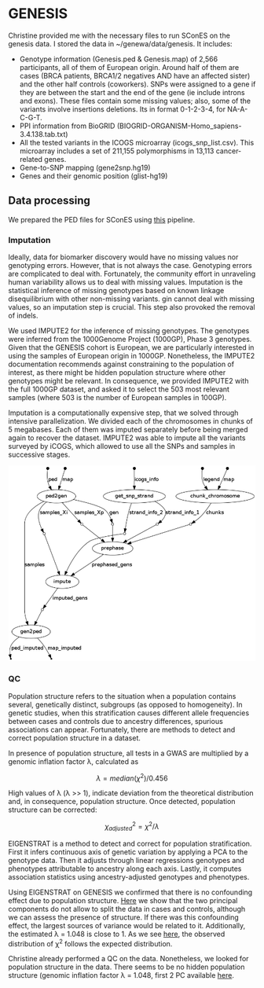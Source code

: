 # GENESIS

Christine provided me with the necessary files to run SConES on the genesis data. I stored the data in ~/genewa/data/genesis. It includes:

- Genotype information (Genesis.ped & Genesis.map) of 2,566 participants, all of them of European origin. Around half of them are cases (BRCA patients, BRCA1/2 negatives AND have an affected sister) and the other half controls (coworkers). SNPs were assigned to a gene if they are between the start and the end of the gene (ie include introns and exons). These files contain some missing values; also, some of the variants involve insertions deletions. Its in format 0-1-2-3-4, for NA-A-C-G-T.
- PPI information from BioGRID (BIOGRID-ORGANISM-Homo_sapiens-3.4.138.tab.txt)
- All the tested variants in the ICOGS microarray (icogs_snp_list.csv). This microarray includes a set of 211,155 polymorphisms in 13,113 cancer-related genes.
- Gene-to-SNP mapping (gene2snp.hg19)
- Genes and their genomic position (glist-hg19)

## Data processing

We prepared the PED files for SConES using [this](../pipelines/imputation/prepare_ped.sh) pipeline.

### Imputation

Ideally, data for biomarker discovery would have no missing values nor genotyping errors. However, that is not always the case. Genotyping errors are complicated to deal with. Fortunately, the community effort in unraveling human variability allows us to deal with missing values. Imputation is the statistical inference of missing genotypes based on known linkage disequilibrium with other non-missing variants. gin cannot deal with missing values, so an imputation step is crucial. This step also provoked the removal of indels.

We used IMPUTE2 for the inference of missing genotypes. The genotypes were inferred from the 1000Genome Project (1000GP), Phase 3 genotypes. Given that the GENESIS cohort is European, we are particularly interested in using the samples of European origin in 1000GP. Nonetheless, the IMPUTE2 documentation recommends against constraining to the population of interest, as there might be hidden population structure where other genotypes might be relevant. In consequence, we provided IMPUTE2 with the full 1000GP dataset, and asked it to select the 503 most relevant samples (where 503 is the number of European samples in 100GP).

Imputation is a computationally expensive step, that we solved through intensive parallelization. We divided each of the chromosomes in chunks of 5 megabases. Each of them was imputed separately before being merged again to recover the dataset. IMPUTE2 was able to impute all the variants surveyed by iCOGS, which allowed to use all the SNPs and samples in successive stages.

![prepare_ped.sh pipeline](../scripts/imputation/prepare_ped.png)


### QC

Population structure refers to the situation when a population contains several, genetically distinct, subgroups (as opposed to homogeneity). In genetic studies, when this stratification causes different allele frequencies between cases and controls due to ancestry differences, spurious associations can appear. Fortunately, there are methods to detect and correct population structure in a dataset.

In presence of population structure, all tests in a GWAS are multiplied by a genomic inflation factor λ, calculated as

$$ λ = median(\chi^2)/0.456 $$

High values of λ (λ >> 1), indicate deviation from the theoretical distribution and, in consequence, population structure. Once detected, population structure can be corrected:

$$ \chi^2_{adjusted} = \chi^2/\lambda $$

EIGENSTRAT is a method to detect and correct for population stratification. First it infers continuous axis of genetic variation by applying a PCA to the genotype data. Then it adjusts through linear regressions genotypes and phenotypes attributable to ancestry along each axis. Lastly, it computes association statistics using ancestry-adjusted genotypes and phenotypes.

Using EIGENSTRAT on GENESIS we confirmed that there is no confounding effect due to population structure. [Here](genesis_exploration_1.ipynb) we show that the two principal components do not allow to split the data in cases and controls, although we can assess the presence of structure. If there was this confounding effect, the largest sources of variance would be related to it. Additionally, the estimated λ = 1.048 is close to 1. As we see [here](genesis_exploration_1.ipynb), the observed distribution of χ<sup>2</sup> follows the expected distribution.


Christine already performed a QC on the data. Nonetheless, we looked for population structure in the data. There seems to be no hidden population structure (genomic inflation factor λ = 1.048, first 2 PC available [here](genesis_exploration_1.ipynb).

